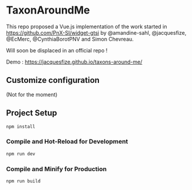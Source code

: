 # TaxonAroundMe

This repo proposed a Vue.js implementation of the work started in https://github.com/PnX-SI/widget-gtsi by @amandine-sahl, @jacquesfize, @EcMerc, @CynthiaBorotPNV
and Simon Chevreau.

Will soon be displaced in an official repo !

Demo : https://jacquesfize.github.io/taxons-around-me/

## Customize configuration

(Not for the moment)

## Project Setup

```sh
npm install
```

### Compile and Hot-Reload for Development

```sh
npm run dev
```

### Compile and Minify for Production

```sh
npm run build
```
